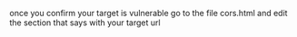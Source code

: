once you confirm your target is vulnerable go to the file cors.html and edit the section that says <enter your target url here> with your target url
